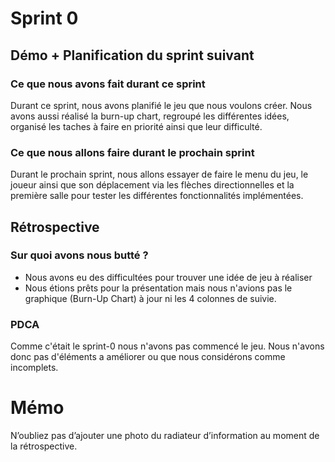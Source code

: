 # Sprint 0


## Démo + Planification du sprint suivant

### Ce que nous avons fait durant ce sprint

Durant ce sprint, nous avons planifié le jeu que nous voulons créer. Nous avons aussi réalisé la burn-up chart, regroupé les différentes idées, organisé les taches à faire en priorité ainsi que leur difficulté.

### Ce que nous allons faire durant le prochain sprint

Durant le prochain sprint, nous allons essayer de faire le menu du jeu, le joueur ainsi que son déplacement via les flèches directionnelles et la première salle pour tester les différentes fonctionnalités implémentées.


## Rétrospective

### Sur quoi avons nous butté ?

* Nous avons eu des difficultées pour trouver une idée de jeu à réaliser
* Nous étions prêts pour la présentation mais nous n'avions pas le graphique (Burn-Up Chart) à jour ni les 4 colonnes de suivie.

### PDCA

Comme c'était le sprint-0 nous n'avons pas commencé le jeu. Nous n'avons donc pas d'éléments a améliorer ou que nous considérons comme incomplets.

# Mémo
N’oubliez pas d’ajouter une photo du radiateur d’information au moment de la rétrospective.